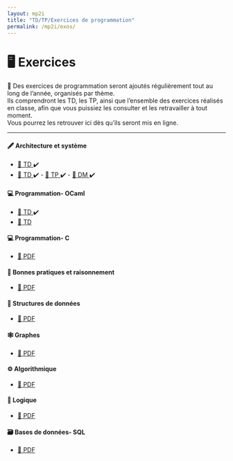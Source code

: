 ```yaml
---
layout: mp2i
title: "TD/TP/Exercices de programmation"
permalink: /mp2i/exos/
---
```


# 🖥️ Exercices 

📄 Des exercices de programmation seront ajoutés régulièrement tout au long de l’année, organisés par thème.  
Ils comprendront les TD, les TP, ainsi que l’ensemble des exercices réalisés en classe, afin que vous puissiez les consulter et les retravailler à tout moment.  
Vous pourrez les retrouver ici dès qu’ils seront mis en ligne.

---
#### 🖋️ Architecture et système 
- [📄 TD ](https://elianacarozza.github.io/files/mp2i/1TD.pdf) ✔️
- [📄 TD ](https://elianacarozza.github.io/files/mp2i/2TD.pdf) ✔️ -  [📄 TP ](https://elianacarozza.github.io/files/mp2i/2TP.pdf) ✔️ -  [📄 DM ](https://elianacarozza.github.io/files/mp2i/2DM.pdf) ✔️

#### 💻 Programmation- OCaml 
- [📄 TD ](https://elianacarozza.github.io/files/mp2i/3TD.pdf) ✔️
- [📄 TD ](https://elianacarozza.github.io/files/mp2i/4TD.pdf) 

#### 💻 Programmation- C
- [📄 PDF ](#)

#### 🧠 Bonnes pratiques et raisonnement
- [📄 PDF ](#)

#### 🧱 Structures de données
- [📄 PDF ](#)

#### 🕸️ Graphes
- [📄 PDF ](#)

#### ⚙️ Algorithmique
- [📄 PDF ](#)

#### 🔢 Logique
- [📄 PDF ](#)

#### 🗃️ Bases de données- SQL
- [📄 PDF ](#)
